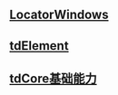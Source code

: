 ## [LocatorWindows](./LocatorWindows.md)

## [tdElement](./tdElement.md)

## [tdCore基础能力](./tdcore.md)